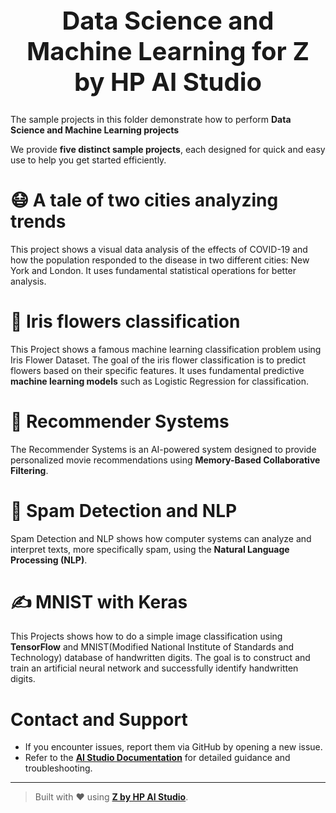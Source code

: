 <h1 style="text-align: center; font-size: 40px;"> Data Science and Machine Learning for Z by HP AI Studio </h1>

The sample projects in this folder demonstrate how to perform **Data Science and Machine Learning projects**

We provide **five distinct sample projects**, each designed for quick and easy use to help you get started efficiently.

# 😷 A tale of two cities analyzing trends

This project shows a visual data analysis of the effects of COVID-19 and how the population responded to the disease in two different cities: New York and London. It uses fundamental statistical operations for better analysis.

# 🌷 Iris flowers classification 

This Project shows a famous machine learning classification problem using Iris Flower Dataset. The goal of the iris flower classification is to predict flowers based on their specific features. It uses fundamental predictive **machine learning models** such as Logistic Regression for classification.


# 🎥 Recommender Systems

The Recommender Systems is an AI-powered system designed to provide personalized movie recommendations using **Memory-Based Collaborative Filtering**.


# 🚫 Spam Detection and NLP

Spam Detection and NLP shows how computer systems can analyze and interpret texts, more specifically spam, using the **Natural Language Processing (NLP)**. 

# ✍️ MNIST with Keras

This Projects shows how to do a simple image classification using **TensorFlow** and MNIST(Modified National Institute of Standards and Technology) database of handwritten digits. The goal is to construct and train an artificial neural network and successfully identify handwritten digits.

# Contact and Support  
- If you encounter issues, report them via GitHub by opening a new issue.  
- Refer to the **[AI Studio Documentation](https://zdocs.datascience.hp.com/docs/aistudio/overview)** for detailed guidance and troubleshooting.  

---

> Built with ❤️ using [**Z by HP AI Studio**](https://zdocs.datascience.hp.com/docs/aistudio/overview).